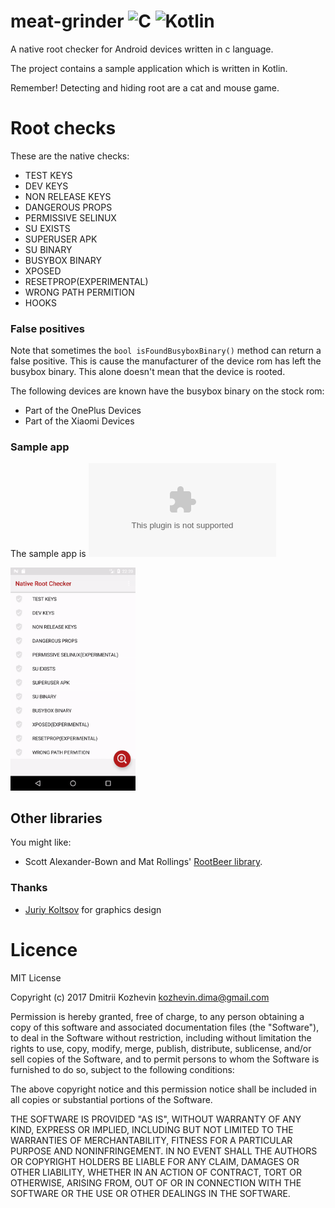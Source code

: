 
# meat-grinder ![C](https://img.shields.io/badge/-C-05122A?style=flat&logo=c&logoColor=white)&nbsp;![Kotlin](https://img.shields.io/badge/-Kotlin-05122A?style=flat&logo=kotlin)&nbsp;
A native root checker for Android devices written in c language.

The project contains a sample application which is written in Kotlin.

Remember! Detecting and hiding root are a cat and mouse game.

# Root checks

These are the native checks:

* TEST KEYS
* DEV KEYS
* NON RELEASE KEYS
* DANGEROUS PROPS
* PERMISSIVE SELINUX
* SU EXISTS
* SUPERUSER APK
* SU BINARY
* BUSYBOX BINARY
* XPOSED
* RESETPROP(EXPERIMENTAL)
* WRONG PATH PERMITION
* HOOKS

### False positives

Note that sometimes the `bool isFoundBusyboxBinary()` method can return a false positive.
This is cause the manufacturer of the device rom has left the busybox binary.
This alone doesn't mean that the device is rooted.

The following devices are known have the busybox binary on the stock rom:
* Part of the OnePlus Devices
* Part of the Xiaomi Devices

### Sample app

The sample app is ![here](https://github.com/DimaKoz/meat-grinder/blob/master/apk/NativeRootChecker_1_0_0.apk)&nbsp;

<img width="200" alt="screenshot" src="./art/demo.gif">

## Other libraries

You might like:

 * Scott Alexander-Bown and Mat Rollings' [RootBeer library](https://github.com/scottyab/rootbeer).
 
### Thanks
* [Juriy Koltsov](https://www.instagram.com/mypigpeppa/) for graphics design

# Licence

MIT License

Copyright (c) 2017 Dmitrii Kozhevin <kozhevin.dima@gmail.com>

Permission is hereby granted, free of charge, to any person obtaining a copy
of this software and associated documentation files (the "Software"), to deal
in the Software without restriction, including without limitation the rights
to use, copy, modify, merge, publish, distribute, sublicense, and/or sell
copies of the Software, and to permit persons to whom the Software is
furnished to do so, subject to the following conditions:

The above copyright notice and this permission notice shall be included in all
copies or substantial portions of the Software.

THE SOFTWARE IS PROVIDED "AS IS", WITHOUT WARRANTY OF ANY KIND, EXPRESS OR
IMPLIED, INCLUDING BUT NOT LIMITED TO THE WARRANTIES OF MERCHANTABILITY,
FITNESS FOR A PARTICULAR PURPOSE AND NONINFRINGEMENT. IN NO EVENT SHALL THE
AUTHORS OR COPYRIGHT HOLDERS BE LIABLE FOR ANY CLAIM, DAMAGES OR OTHER
LIABILITY, WHETHER IN AN ACTION OF CONTRACT, TORT OR OTHERWISE, ARISING FROM,
OUT OF OR IN CONNECTION WITH THE SOFTWARE OR THE USE OR OTHER DEALINGS IN THE
SOFTWARE.
